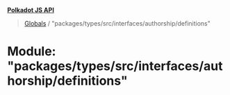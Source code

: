 **[Polkadot JS API](../README.md)**

> [Globals](../globals.md) / "packages/types/src/interfaces/authorship/definitions"

# Module: "packages/types/src/interfaces/authorship/definitions"
